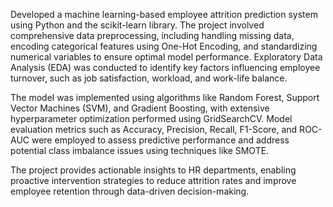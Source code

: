 Developed a machine learning-based employee attrition prediction system using Python and the scikit-learn library. The project involved comprehensive data preprocessing, including handling missing data, encoding categorical features using One-Hot Encoding, and standardizing numerical variables to ensure optimal model performance. Exploratory Data Analysis (EDA) was conducted to identify key factors influencing employee turnover, such as job satisfaction, workload, and work-life balance.

The model was implemented using algorithms like Random Forest, Support Vector Machines (SVM), and Gradient Boosting, with extensive hyperparameter optimization performed using GridSearchCV. Model evaluation metrics such as Accuracy, Precision, Recall, F1-Score, and ROC-AUC were employed to assess predictive performance and address potential class imbalance issues using techniques like SMOTE.

The project provides actionable insights to HR departments, enabling proactive intervention strategies to reduce attrition rates and improve employee retention through data-driven decision-making.
